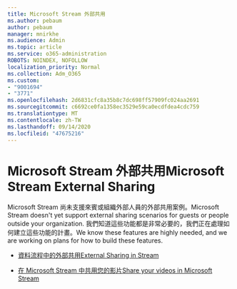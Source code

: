 ```yaml
---
title: Microsoft Stream 外部共用
ms.author: pebaum
author: pebaum
manager: mnirkhe
ms.audience: Admin
ms.topic: article
ms.service: o365-administration
ROBOTS: NOINDEX, NOFOLLOW
localization_priority: Normal
ms.collection: Adm_O365
ms.custom:
- "9001694"
- "3771"
ms.openlocfilehash: 2d6831cfc8a35b8c7dc698ff57909fc024aa2691
ms.sourcegitcommit: c6692ce0fa1358ec3529e59ca0ecdfdea4cdc759
ms.translationtype: MT
ms.contentlocale: zh-TW
ms.lasthandoff: 09/14/2020
ms.locfileid: "47675216"
---
```

# <a name="microsoft-stream-external-sharing"></a><span data-ttu-id="bcc73-102">Microsoft Stream 外部共用</span><span class="sxs-lookup"><span data-stu-id="bcc73-102">Microsoft Stream External Sharing</span></span>

<span data-ttu-id="bcc73-103">Microsoft Stream 尚未支援來賓或組織外部人員的外部共用案例。</span><span class="sxs-lookup"><span data-stu-id="bcc73-103">Microsoft Stream doesn't yet support external sharing scenarios for guests or people outside your organization.</span></span> <span data-ttu-id="bcc73-104">我們知道這些功能都是非常必要的，我們正在處理如何建立這些功能的計畫。</span><span class="sxs-lookup"><span data-stu-id="bcc73-104">We know these features are highly needed, and we are working on plans for how to build these features.</span></span>

- [<span data-ttu-id="bcc73-105">資料流程中的外部共用</span><span class="sxs-lookup"><span data-stu-id="bcc73-105">External Sharing in Stream</span></span>](https://docs.microsoft.com/stream/portal-share-video#external-sharing)

- [<span data-ttu-id="bcc73-106">在 Microsoft Stream 中共用您的影片</span><span class="sxs-lookup"><span data-stu-id="bcc73-106">Share your videos in Microsoft Stream</span></span>](https://docs.microsoft.com/stream/portal-share-video)
